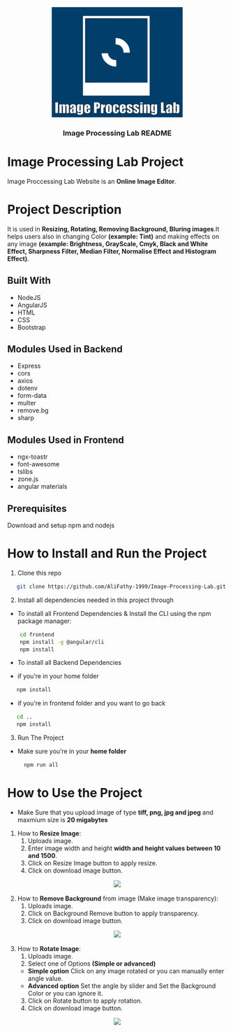 <div align="center">
  <img src="frontend/src/assets/Websitelogo.gif">
  <h3>Image Processing Lab README</h3>
</div>

# Image Processing Lab Project

 Image Proccessing Lab Website is an **Online Image Editor**. 

# Project Description


It is used in **Resizing, Rotating, Removing Background, Bluring images**.It helps users also in changing Color **(example: Tint)** and making effects on any image **(example: Brightness, GrayScale, Cmyk, Black and White Effect, Sharpness Filter, Median Filter, Normalise Effect and Histogram Effect)**.


## Built With

<ul>
  <li>NodeJS</li>
  <li>AngularJS</li>
  <li>HTML</li>
  <li>CSS</li>
  <li>Bootstrap</li>  
</ul>

## Modules Used in Backend

<ul>
  <li>Express</li>
  <li>cors</li>
  <li>axios</li>
  <li>dotenv</li>
  <li>form-data</li>  
  <li>multer</li>
  <li>remove.bg</li>
  <li>sharp</li> 
</ul>

## Modules Used in Frontend

<ul>
  <li>ngx-toastr</li>
  <li>font-awesome</li>
  <li>tslibs</li>
  <li>zone.js</li>
  <li>angular materials</li>  
</ul>

## Prerequisites   

 Download and setup npm and nodejs


# How to Install and Run the Project



 1. Clone this repo

   ```sh
      git clone https://github.com/AliFathy-1999/Image-Processing-Lab.git
   ```
2. Install all dependencies needed in this project through</li>


  * To install all Frontend Dependencies & Install the CLI using the npm package manager:

  ```sh
      cd frontend
      npm install -g @angular/cli
      npm install
  ```
  * To install all Backend Dependencies

  * if you’re in your home folder

   ```sh
      npm install
   ```

  * if you’re in frontend folder and you want to go back 

   ```sh
      cd ..
      npm install
   ```

3. Run The Project
   
* Make sure you’re in your **home folder** 
  
    ```sh
      npm run all
   ``` 

# How to Use the Project

* Make Sure that you upload image of type **tiff, png, jpg and jpeg** and maxmium size is **20 migabytes** 

1. How to **Resize Image**:
    1. Uploads image.
    2. Enter image width and height **width and height values between 10 and 1500**. 
    3. Click on Resize Image button to apply resize. 
    4. Click on download image button.


<div align="center"><img src="frontend/src/assets/icons/resize.png"></div>

2. How to **Remove Background** from image (Make image transparency):
    1. Uploads image.
    2. Click on Background Remove button to apply transparency. 
    3. Click on download image button.

<div align="center"><img src="frontend/src/assets/icons/backgroundRemover.png"></div>

3. How to **Rotate Image**:
    1. Uploads image.
    2. Select one of Options **(Simple or advanced)**
      * **Simple option** Click on any image rotated or you can manually enter angle value.
      * **Advanced option** Set the angle by slider and Set the Background Color or you can ignore it.
    3. Click on Rotate button to apply rotation. 
    4. Click on download image button.
    
<div align="center"><img src="frontend/src/assets/icons/rotate.png"></div>
